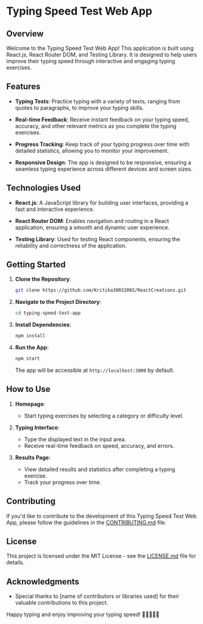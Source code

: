 # Typing Speed Test Web App

## Overview

Welcome to the Typing Speed Test Web App! This application is built using React.js, React Router DOM, and Testing Library. It is designed to help users improve their typing speed through interactive and engaging typing exercises.

## Features

- **Typing Tests**: Practice typing with a variety of texts, ranging from quotes to paragraphs, to improve your typing skills.
  
- **Real-time Feedback**: Receive instant feedback on your typing speed, accuracy, and other relevant metrics as you complete the typing exercises.

- **Progress Tracking**: Keep track of your typing progress over time with detailed statistics, allowing you to monitor your improvement.

- **Responsive Design**: The app is designed to be responsive, ensuring a seamless typing experience across different devices and screen sizes.

## Technologies Used

- **React.js**: A JavaScript library for building user interfaces, providing a fast and interactive experience.

- **React Router DOM**: Enables navigation and routing in a React application, ensuring a smooth and dynamic user experience.

- **Testing Library**: Used for testing React components, ensuring the reliability and correctness of the application.

## Getting Started

1. **Clone the Repository**:
   ```bash
   git clone https://github.com/Kritika30032002/ReactCreations.git
   ```

2. **Navigate to the Project Directory**:
   ```bash
   cd typing-speed-test-app
   ```

3. **Install Dependencies**:
   ```bash
   npm install
   ```

4. **Run the App**:
   ```bash
   npm start
   ```

   The app will be accessible at `http://localhost:3000` by default.

## How to Use

1. **Homepage**:
   - Start typing exercises by selecting a category or difficulty level.
  
2. **Typing Interface**:
   - Type the displayed text in the input area.
   - Receive real-time feedback on speed, accuracy, and errors.

3. **Results Page**:
   - View detailed results and statistics after completing a typing exercise.
   - Track your progress over time.

## Contributing

If you'd like to contribute to the development of this Typing Speed Test Web App, please follow the guidelines in the [CONTRIBUTING.md](CONTRIBUTING.md) file.

## License

This project is licensed under the MIT License - see the [LICENSE.md](LICENSE.md) file for details.

## Acknowledgments

- Special thanks to [name of contributors or libraries used] for their valuable contributions to this project.

Happy typing and enjoy improving your typing speed! 🚀👩‍💻👨‍💻
